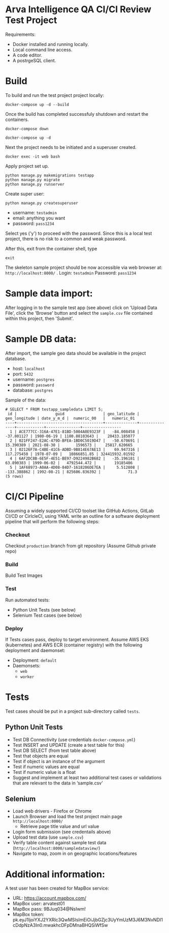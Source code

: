 # Arva Intelligence QA CI/CI Review Test Project

Requirements:
- Docker installed and running locally.
- Local command line access.
- A code editor.
- A postrgeSQL client.

# Build

To build and run the test project project locally:
```
docker-compose up -d --build
```

Once the build has completed successfuly shutdown and restart the containers.
```
docker-compose down
```
```
docker-compose up -d
```

Next the project needs to be initiated and a superuser created.

```
docker exec -it web bash
```

Apply project set up.
```
python manage.py makemigrations testapp
python manage.py migrate
python manage.py runserver
```

Create super user:
```
python manage.py createsuperuser
```
* username: `testadmin`
* email: anything you want
* password: `pass1234`

Select yes ('y') to proceed with the password. Since this is a local test project, there is no risk to a common and weak password.

After this, exit from the container shell, type
```
exit
```

The skeleton sample project should be now accessible via web browser at: `http://localhost:8000/` . Login: `testadmin` Password: `pass1234`

# Sample data import:

After logging in to the sample test app (see above) click on 'Upload Data File', click the 'Browse' button and select the `sample.csv` file contained within this project, then 'Submit'.

# Sample DB data:

After import, the sample geo data should be available in the project database.

* host: `localhost`
* port: `5432`
* username: `postgres`
* password: `password`
* database: `postgres`

Sample of the data:
```
# SELECT * FROM testapp_sampledata LIMIT 5;
 id |                 guid                 | geo_latitude | geo_longitude | date_y_m_d |  numeric_00   |   numeric_01    
----+--------------------------------------+--------------+---------------+------------+---------------+-----------------
  1 | ACE777CC-316A-47E1-81BD-5004A0E9323F |   -84.008458 |    -37.801127 | 1980-06-19 | 1180.88103643 |    20433.185077
  2 | 021FF247-E2AC-479D-BFEA-1BD0C5019D47 |   -50.670691 |     15.390389 | 2021-08-30 |       1596573 |    25817.620665
  3 | 02126F7A-C4BE-41C6-ADBD-9B814E67AE13 |    69.947316 |    117.275450 | 1978-07-09 |   10866851.85 | 324415932.01592
  4 | 6AF2DC8B-6E5F-4E51-BE97-D9224982B682 |   -35.196181 |     63.890383 | 1999-06-02 |   4792544.472 |        19185406
  5 | 1AF68973-A0AA-4D08-84D7-1618206DE7EA |     5.512808 |   -133.388862 | 1992-08-21 | 825606.836392 |            71.3
(5 rows)
```

# CI/CI Pipeline

Assuming a widely supported CI/CD toolset like GitHub Actions, GitLab CI/CD or CirlcleCI, using YAML write an outline for a software deployment pipeline that will perform the following steps:

### **Checkout**

Checkout `production` branch from git repository (Assume Github private repo)

### **Build**

Build Test Images

### **Test**

Run automated tests:
* Python Unit Tests (see below)
* Selenium Test cases (see below)

### **Deploy**

If Tests cases pass, deploy to target environment. Assume AWS EKS (kubernetes) and AWS ECR (container registry) with the following deployment and daemonset:
* Deployment: `default`
* Daemonsets:
  * `web`
  * `worker`

# Tests

Test cases should be put in a project sub-directory called `tests`.

## Python Unit Tests

* Test DB Connectivity (use credentials `docker-compose.yml`)
* Test INSERT and UPDATE (create a test table for this)
* Test DB SELECT (from test table above)
* Test that objects are equal
* Test if object is an instance of the argument
* Test if numeric values are equal
* Test if numeric value is a float
* Suggest and implement at least two additional test cases or validations that are relevant to the data in ‘sample.csv’

## Selenium

* Load web drivers - Firefox or Chrome
* Launch Browser and load the test project main page `http://localhost:8000/`
  * Retrieve page title value and url value
* Login form submission (see credentails above)
* Upload test data (use `sample.csv`)
* Verify table content against sample test data (`http://localhost:8000/sampledataview/`)
* Navigate to map, zoom in on geographic locations/features

# Additional information:

A test user has been created for MapBox service:

* URL: https://account.mapbox.com/
* MapBox user: arvatest01
* MapBox pass: 9BJuq034@NsIwm!
* MapBox token: pk.eyJ1IjoiYXJ2YXRlc3QwMSIsImEiOiJjbGZjc3UyYmUzM3J6M3NvNDI1cDdpNzA3In0.mwakhcDFpDMnaBHQSiWfSw
